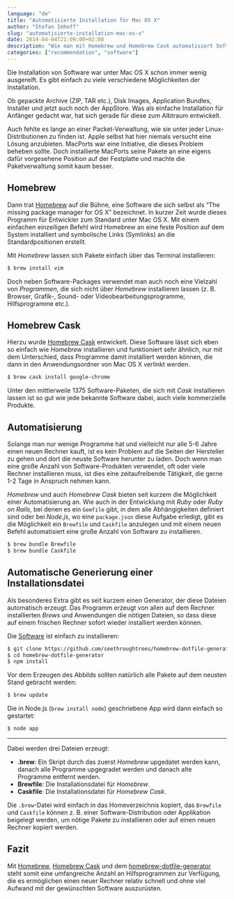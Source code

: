 ```yaml
---
language: "de"
title: "Automatisierte Installation für Mac OS X"
author: "Stefan Imhoff"
slug: "automatisierte-installation-mac-os-x"
date: 2014-04-04T21:09:00+02:00
description: "Wie man mit Homebrew und Homebrew Cask automatisiert Software unter Mac OS X installiert. Mit Homebrew Cask lassen sich über 1300 Anwendungen installieren, darunter viele kommerzielle Produkte."
categories: ["recommendation", "software"]
---
```


Die Installation von Software war unter Mac OS X schon immer wenig ausgereift. Es gibt einfach zu viele verschiedene Möglichkeiten der Installation.

Ob gepackte Archive (ZIP, TAR etc.), Disk Images, Application Bundles, Installer und jetzt auch noch der AppStore. Was als einfache Installation für Anfänger gedacht war, hat sich gerade für diese zum Albtraum entwickelt.

Auch fehlte es lange an einer Packet-Verwaltung, wie sie unter jeder Linux-Distributionen zu finden ist. Apple selbst hat hier niemals versucht eine Lösung anzubieten. MacPorts war eine Initiative, die dieses Problem beheben sollte. Doch installierte MacPorts seine Pakete an eine eigens dafür vorgesehene Position auf der Festplatte und machte die Paketverwaltung somit kaum besser.

## Homebrew

Dann trat [Homebrew] auf die Bühne, eine Software die sich selbst als <q lang="en">The missing package manager for OS X</q> bezeichnet. In kurzer Zeit wurde dieses Programm für Entwickler zum Standard unter Mac OS X. Mit einem einfachen einzeiligen Befehl wird Homebrew an eine feste Position auf dem System installiert und symbolische Links (Symlinks) an die Standardpositionen erstellt.

Mit _Homebrew_ lassen sich Pakete einfach über das Terminal installieren:

```bash
$ brew install vim
```

Doch neben Software-Packages verwendet man auch noch eine Vielzahl von _Programmen_, die sich nicht über _Homebrew_ installieren lassen (z. B. Browser, Grafik-, Sound- oder Videobearbeitungsprogramme, Hilfsprogramme etc.).

## Homebrew Cask

Hierzu wurde [Homebrew Cask] entwickelt. Diese Software lässt sich eben so einfach wie _Homebrew_ installieren und funktioniert sehr ähnlich, nur mit dem Unterschied, dass Programme damit installiert werden können, die dann in den Anwendungsordner von Mac OS X verlinkt werden.

```bash
$ brew cask install google-chrome
```

Unter den mittlerweile 1375 Software-Paketen, die sich mit _Cask_ installieren lassen ist so gut wie jede bekannte Software dabei, auch viele kommerzielle Produkte.

## Automatisierung

Solange man nur wenige Programme hat und vielleicht nur alle 5-6 Jahre einen neuen Rechner kauft, ist es kein Problem auf die Seiten der Hersteller zu gehen und dort die neuste Software herunter zu laden. Doch wenn man eine große Anzahl von Software-Produkten verwendet, oft oder viele Rechner installieren muss, ist dies eine zeitaufreibende Tätigkeit, die gerne 1-2 Tage in Anspruch nehmen kann.

_Homebrew_ und auch _Homebrew Cask_ bieten seit kurzem die Möglichkeit einer Automatisierung an. Wie auch in der Entwicklung mit _Ruby_ oder _Ruby on Rails_, bei denen es ein `Gemfile` gibt, in dem alle Abhängigkeiten definiert sind oder bei _Node.js_, wo eine `package.json` diese Aufgabe erledigt, gibt es die Möglichkeit ein `Brewfile` und `Caskfile` anzulegen und mit einem neuen Befehl automatisiert eine große Anzahl von Software zu installieren.

```bash
$ brew bundle Brewfile
$ brew bundle Caskfile
```

## Automatische Generierung einer Installationsdatei

Als besonderes Extra gibt es seit kurzem einen Generator, der diese Dateien automatisch erzeugt. Das Programm erzeugt von allen auf dem Rechner installierten _Brews_ und Anwendungen die nötigen Dateien, so dass diese auf einem frischen Rechner sofort wieder installiert werden können.

Die [Software] ist einfach zu installieren:

```bash
$ git clone https://github.com/seethroughtrees/homebrew-dotfile-generator.git
$ cd homebrew-dotfile-generator
$ npm install
```

Vor dem Erzeugen des Abbilds sollten natürlich alle Pakete auf dem neusten Stand gebracht werden:

```bash
$ brew update
```

Die in Node.js (`brew install node`) geschriebene App wird dann einfach so gestartet:

```bash
$ node app
```

---

Dabei werden drei Dateien erzeugt:

* **.brew**: Ein Skript durch das zuerst _Homebrew_ upgedatet werden kann, danach alle Programme upgegradet werden und danach alte Programme entfernt werden.
* **Brewfile**: Die Installationsdatei für _Homebrew_.
* **Caskfile**: Die Installationsdatei für _Homebrew Cask_.

Die `.brew`-Datei wird einfach in das Homeverzeichnis kopiert, das `Brewfile` und `Caskfile` können z. B. einer Software-Distribution oder Applikation beigelegt werden, um nötige Pakete zu installieren oder auf einen neuen Rechner kopiert werden.

## Fazit

Mit [Homebrew], [Homebrew Cask] und dem [homebrew-dotfile-generator] steht somit eine umfangreiche Anzahl an Hilfsprogrammen zur Verfügung, die es ermöglichen einen neuer Rechner relativ schnell und ohne viel Aufwand mit der gewünschten Software auszurüsten.

[homebrew cask]: https://github.com/caskroom
[homebrew]: https://brew.sh/
[software]: https://github.com/seethroughtrees/homebrew-dotfile-generator
[homebrew-dotfile-generator]: https://github.com/seethroughtrees/homebrew-dotfile-generator
